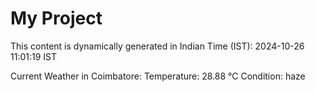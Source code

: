 # My Project

This content is dynamically generated in Indian Time (IST): 2024-10-26 11:01:19 IST


Current Weather in Coimbatore:
Temperature: 28.88 °C
Condition: haze
